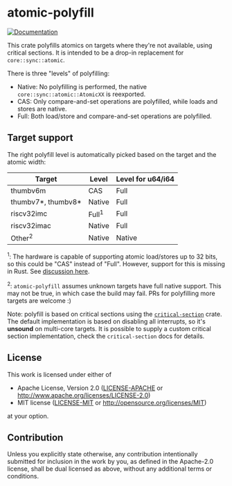 # atomic-polyfill

[![Documentation](https://docs.rs/atomic-polyfill/badge.svg)](https://docs.rs/atomic-polyfill)

This crate polyfills atomics on targets where they're not available, using critical sections. It is intended to be a drop-in replacement for `core::sync::atomic`.

There is three "levels" of polyfilling:
- Native: No polyfilling is performed, the native `core::sync::atomic::AtomicXX` is reexported.
- CAS: Only compare-and-set operations are polyfilled, while loads and stores are native.
- Full: Both load/store and compare-and-set operations are polyfilled.

## Target support

The right polyfill level is automatically picked based on the target and the atomic width:

| Target             | Level            | Level for u64/i64 |
|--------------------|------------------|-------------------|
| thumbv6m           | CAS              | Full              |
| thumbv7*, thumbv8* | Native           | Full              |
| riscv32imc         | Full<sup>1</sup> | Full              |
| riscv32imac        | Native           | Full              |
| Other<sup>2</sup>  | Native           | Native            |

<sup>1</sup>: The hardware is capable of supporting atomic load/stores up to 32 bits, so this could be "CAS" instead of "Full". However,
support for this is missing in Rust. See [discussion here](https://github.com/rust-lang/rust/pull/81752).

<sup>2</sup>: `atomic-polyfill` assumes unknown targets have full native support. This may not be true, in which case the
build may fail. PRs for polyfilling more targets are welcome :)

Note: polyfill is based on critical sections using the [`critical-section`](https://crates.io/crates/critical-section) crate. The default implementation is based on disabling all interrupts, so it's **unsound** on multi-core targets. It is possible to supply a custom 
critical section implementation, check the `critical-section` docs for details.

## License

This work is licensed under either of

- Apache License, Version 2.0 ([LICENSE-APACHE](LICENSE-APACHE) or
  http://www.apache.org/licenses/LICENSE-2.0)
- MIT license ([LICENSE-MIT](LICENSE-MIT) or http://opensource.org/licenses/MIT)

at your option.

## Contribution

Unless you explicitly state otherwise, any contribution intentionally submitted
for inclusion in the work by you, as defined in the Apache-2.0 license, shall be
dual licensed as above, without any additional terms or conditions.
